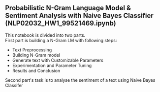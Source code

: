## Probabilistic N-Gram Language Model & Sentiment Analysis with Naive Bayes Classifier (NLP02032_HW1_99521469.ipynb)
This notebook is divided into two parts.  
First part is building a N-Gram LM with following steps:
- Text Preprocessing
- Building N-Gram model
- Generate text with Customizable Parameters
- Experimentation and Parameter Tuning
- Results and Conclusion


Second part's task is to analyse the sentiment of a text using Naive Bayes Classifer
